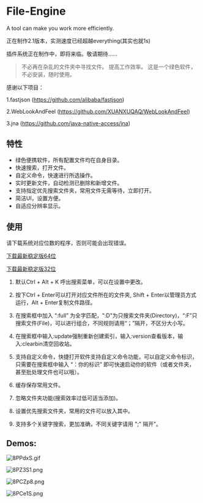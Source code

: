 # File-Engine
A tool can make you work more efficiently.

正在制作2.1版本，实测速度已经超越everything(其实也就1s)

插件系统正在制作中，即将来临。敬请期待......

>不必再在杂乱的文件夹中寻找文件。
提高工作效率。
这是一个绿色软件，不必安装，随时使用。

感谢以下项目：

1.fastjson (https://github.com/alibaba/fastjson)

2.WebLookAndFeel (https://github.com/XUANXUQAQ/WebLookAndFeel)

3.jna (https://github.com/java-native-access/jna)

## 特性
* 绿色便携软件，所有配置文件均在自身目录。
* 快速搜索，打开文件。
* 自定义命令，快速进行所选操作。
* 实时更新文件，自动检测已删除和新增文件。
* 支持指定优先搜索文件夹，常用文件无需等待，立即打开。
* 简洁UI，设置方便。
* 自适应分辨率显示。

## 使用
请下载系统对应位数的程序，否则可能会出现错误。

[下载最新稳定版64位](https://github.com/XUANXUQAQ/File-Engine/releases/download/2.0/File-Engine-x64.V2.0.7z)

[下载最新稳定版32位](https://github.com/XUANXUQAQ/File-Engine/releases/download/2.0/File-Engine-x86.V2.0.7z)

1. 默认Ctrl + Alt + K 呼出搜索菜单，可以在设置中更改。

2. 按下Ctrl + Enter可以打开对应文件所在的文件夹, Shift + Enter以管理员方式运行，Alt + Enter复制文件路径。

3. 在搜索框中加入 “:full” 为全字匹配，":D"为只搜索文件夹(Directory)，“:F”只搜索文件(File)，可以进行组合，不同规则请用“；”隔开，不区分大小写。

4. 在搜索框中输入:update强制重新创建索引，输入:version查看版本，输入:clearbin清空回收站。

5. 支持自定义命令，快捷打开软件支持自定义命令功能，可以自定义命令标识，只需要在搜索框中输入 “：你的标识” 即可快速启动你的软件（或者文件夹，甚至批处理文件也可以哦）。

6. 缓存保存常用文件。

7. 忽略文件夹功能(搜索效率过低可适当添加)。

8. 设置优先搜索文件夹，常用的文件可以放入其中。

9. 支持多个关键字搜索，更加准确，不同关键字请用 ";" 隔开"。

## Demos:
![8PPdxS.gif](https://github.com/XUANXUQAQ/File-Engine/raw/2.0/%E6%BC%94%E7%A4%BA.gif)

![8PZ3S1.png](https://s1.ax1x.com/2020/06/26/NrTznJ.png)

![8PCZp8.png](https://s1.ax1x.com/2020/06/26/NrTvX4.png)

![8PCe1S.png](https://s1.ax1x.com/2020/06/26/NrTjcF.png)
   
